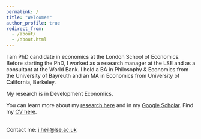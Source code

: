 ```yaml
---
permalink: /
title: "Welcome!"
author_profile: true
redirect_from: 
  - /about/
  - /about.html
---
```


I am PhD candidate in economics at the London School of Economics. Before starting the PhD, I worked as a research manager at the LSE and as a consultant at the World Bank. I hold a BA in Philosophy & Economics from the University of Bayreuth and an MA in Economics from University of California, Berkeley. 

My research is in Development Economics.

You can learn more about my <a href="https://ajheil.github.io/publications/">research here</a> and in my <a href="{{ site.author.googlescholar }}">Google Scholar</a>. Find my <a href="https://ajheil.github.io/publications/cv.pdf">CV here</a>.

<br>
Contact me: <a href="mailto:j.heil@lse.ac.uk">j.heil@lse.ac.uk</a>
<br><br>

